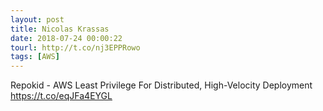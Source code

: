 ```yaml
---
layout: post
title: Nicolas Krassas
date: 2018-07-24 00:00:22
tourl: http://t.co/nj3EPPRowo
tags: [AWS]
---
```

Repokid - AWS Least Privilege For Distributed, High-Velocity Deployment https://t.co/eqJFa4EYGL